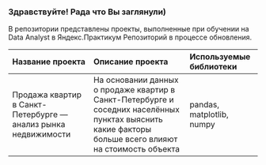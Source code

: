 ### Здравствуйте! Рада что Вы заглянули)  
В репозитории представлены проекты, выполненные при обучении на Data Analyst в Яндекс.Практикум
Репозиторий в процессе обновления.


|Название проекта | Описание проекта    |  Используемые библиотеки |
|:-----|:-------|:-----------|
Продажа квартир в Санкт-Петербурге — анализ рынка недвижимости | На основании данных о продаже квартир в Санкт-Петербурге и соседних населённых пунктах выяснить какие факторы больше всего влияют на стоимость объекта| pandas, matplotlib, numpy |
